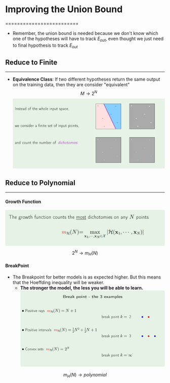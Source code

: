 # Improving the Union Bound
=========================

* Remember, the union bound is needed because we don't know which one of the hypotheses will have to track $E_{out}$, even thought we just need to final hypothesis to track $E_{out}$
## Reduce to Finite
---
* **Equivalence Class**: If two different hypotheses return the same output on the training data, then they are consider "equivalent"
$$M\rightarrow 2^{N}$$
![dichotomies](dichotomies.PNG)

## Reduce to Polynomial
---
#### Growth Function
![growth](growth-function.PNG)
$$2^{N}\rightarrow m_{H}(N)$$

#### BreakPoint
* The Breakpoint for better models is as expected higher. But this means that the Hoeffding inequality will be weaker.
	* **The stronger the model, the less you will be able to learn.**
![break](break.PNG)

$$m_H(N)\rightarrow polynomial$$

